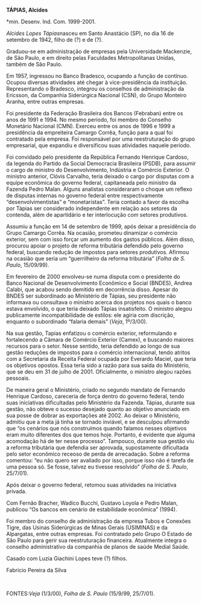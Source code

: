**TÁPIAS, Alcides**

\*min. Desenv. Ind. Com. 1999-2001.

*Alcides Lopes Tápias*nasceu em Santo Anastácio (SP), no dia 16 de
setembro de 1942, filho de (?) e de (?).

Graduou-se em administração de empresas pela Universidade Mackenzie, de
São Paulo, e em direito pelas Faculdades Metropolitanas Unidas, também
de São Paulo.

Em 1957, ingressou no Banco Bradesco, ocupando a função de contínuo.
Ocupou diversas atividades até chegar à vice-presidência da instituição.
Representando o Bradesco, integrou os conselhos de administração da
Ericsson, da Companhia Siderúrgica Nacional (CSN), do Grupo Monteiro
Aranha, entre outras empresas.

Foi presidente da Federação Brasileira dos Bancos (Febraban) entre os
anos de 1991 e 1994. No mesmo período, foi membro do Conselho Monetário
Nacional (CMN). Exerceu entre os anos de 1996 e 1999 a presidência da
empreiteira Camargo Corrêa, função para a qual foi contratado pela
empresa. Foi responsável por uma reestruturação do grupo empresarial,
que expandiu e diversificou suas atividades naquele período.

Foi convidado pelo presidente da República Fernando Henrique Cardoso, da
legenda do Partido da Social Democracia Brasileira (PSDB), para assumir
o cargo de ministro do Desenvolvimento, Indústria e Comércio Exterior. O
ministro anterior, Clóvis Carvalho, teria deixado o cargo por disputas
com a equipe econômica do governo federal, capitaneada pelo ministro da
Fazenda Pedro Malan. Alguns analistas consideraram o choque um reflexo
de disputas internas no governo federal entre respectivamente
“desenvolvimentistas” e “monetaristas”. Teria contado a favor da escolha
por Tápias ser considerado independente em relação aos setores da
contenda, além de apartidário e ter interlocução com setores produtivos.

Assumiu a função em 14 de setembro de 1999, após deixar a presidência do
Grupo Camargo Corrêa. Na ocasião, prometeu dinamizar o comércio
exterior, sem com isso forçar um aumento dos gastos públicos. Além
disso, procurou apoiar o projeto de reforma tributária defendido pelo
governo federal, buscando redução de impostos para setores produtivos.
Afirmou na ocasião que seria um “guerrilheiro da reforma tributária”
(*Folha de S. Paulo*, 15/09/99).

Em fevereiro de 2000 envolveu-se numa disputa com o presidente do Banco
Nacional de Desenvolvimento Econômico e Social (BNDES), Andrea Calabi,
que acabou sendo demitido em decorrência disso. Apesar do BNDES ser
subordinado ao Ministério de Tápias, seu presidente não informava ou
consultava o ministro acerca dos projetos nos quais o banco estava
envolvido, o que teria deixado Tápias insatisfeito. O ministro alegou
publicamente incompatibilidade de estilos: ele agiria com discrição,
enquanto o subordinado “falaria demais” (*Veja*, 1º/3/00).

Na sua gestão, Tapias enfatizou o comércio exterior, reformulando e
fortalecendo a Câmara de Comércio Exterior (Camex), e buscando maiores
recursos para o setor. Nesse sentido, teria defendido ao longo de sua
gestão reduções de impostos para o comércio internacional, tendo atritos
com a Secretaria da Receita Federal ocupada por Everardo Maciel, que
teria os objetivos opostos. Essa teria sido a razão para sua saída do
Ministério, que se deu em 31 de julho de 2001. Oficialmente, o ministro
alegou razões pessoais.

De maneira geral o Ministério, criado no segundo mandato de Fernando
Henrique Cardoso, careceria de força dentro do governo federal, tendo
suas iniciativas dificultadas pelo Ministério da Fazenda. Tápias,
durante sua gestão, não obteve o sucesso desejado quanto ao objetivo
anunciado em sua posse de dobrar as exportações até 2002. Ao deixar o
Ministério, admitiu que a meta já tinha se tornado inviável, e se
desculpou afirmando que “os cenários que nós construímos quando falamos
nesses objetivos eram muito diferentes dos que temos hoje. Portanto, é
evidente que alguma acomodação há de ter nesse processo”. Tampouco,
durante sua gestão viu a reforma tributária que defendia ser aprovada,
supostamente dificultada pelo setor econômico receoso de perda de
arrecadação. Sobre a reforma comentou: “eu não quero ser avaliado por
isso, porque isso não é tarefa de uma pessoa só. Se fosse, talvez eu
tivesse resolvido” (*Folha de S. Paulo*, 25/7/01).

Após deixar o governo federal, retomou suas atividades na iniciativa
privada.

Com Fernão Bracher, Wadico Bucchi, Gustavo Loyola e Pedro Malan,
publicou “Os bancos em cenário de estabilidade econômica” (1994).

Foi membro do conselho de administração da empresa Tubos e Conexões
Tigre, das Usinas Siderúrgicas de Minas Gerais (USIMINAS) e da
Alpargatas, entre outras empresas. Foi contratado pelo Grupo O Estado de
São Paulo para gerir sua reestruturação financeira. Atualmente integra o
conselho administrativo da companhia de planos de saúde Medial Saúde.

Casado com Luzia Giachini Lopes teve (?) filhos.

Fabricio Pereira da Silva

 

FONTES:*Veja* (1/3/00), *Folha de S. Paulo* (15/9/99, 25/7/01).
